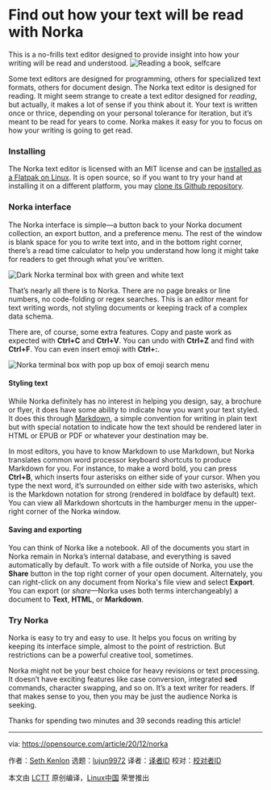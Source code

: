 [#]: collector: (lujun9972)
[#]: translator: (geekpi)
[#]: reviewer: ( )
[#]: publisher: ( )
[#]: url: ( )
[#]: subject: (Find out how your text will be read with Norka)
[#]: via: (https://opensource.com/article/20/12/norka)
[#]: author: (Seth Kenlon https://opensource.com/users/seth)

Find out how your text will be read with Norka
======
This is a no-frills text editor designed to provide insight into how
your writing will be read and understood.
![Reading a book, selfcare][1]

Some text editors are designed for programming, others for specialized text formats, others for document design. The Norka text editor is designed for reading. It might seem strange to create a text editor designed for _reading_, but actually, it makes a lot of sense if you think about it. Your text is written once or thrice, depending on your personal tolerance for iteration, but it’s meant to be read for years to come. Norka makes it easy for you to focus on how your writing is going to get read.

### Installing

The Norka text editor is licensed with an MIT license and can be [installed as a Flatpak on Linux][2]. It is open source, so if you want to try your hand at installing it on a different platform, you may [clone its Github repository][3].

### Norka interface

The Norka interface is simple—a button back to your Norka document collection, an export button, and a preference menu. The rest of the window is blank space for you to write text into, and in the bottom right corner, there’s a read time calculator to help you understand how long it might take for readers to get through what you’ve written.

![Dark Norka terminal box with green and white text][4]

That’s nearly all there is to Norka. There are no page breaks or line numbers, no code-folding or regex searches. This is an editor meant for text writing words, not styling documents or keeping track of a complex data schema.

There are, of course, some extra features. Copy and paste work as expected with **Ctrl+C** and **Ctrl+V**. You can undo with **Ctrl+Z** and find with **Ctrl+F**. You can even insert emoji with **Ctrl+:**.

![Norka terminal box with pop up box of emoji search menu][5]

#### Styling text

While Norka definitely has no interest in helping you design, say, a brochure or flyer, it does have some ability to indicate how you want your text styled. It does this through [Markdown][6], a simple convention for writing in plain text but with special notation to indicate how the text should be rendered later in HTML or EPUB or PDF or whatever your destination may be.

In most editors, you have to know Markdown to use Markdown, but Norka translates common word processor keyboard shortcuts to produce Markdown for you. For instance, to make a word bold, you can press **Ctrl+B**, which inserts four asterisks on either side of your cursor. When you type the next word, it’s surrounded on either side with two asterisks, which is the Markdown notation for strong (rendered in boldface by default) text. You can view all Markdown shortcuts in the hamburger menu in the upper-right corner of the Norka window.

#### Saving and exporting

You can think of Norka like a notebook. All of the documents you start in Norka remain in Norka’s internal database, and everything is saved automatically by default. To work with a file outside of Norka, you use the **Share** button in the top right corner of your open document. Alternately, you can right-click on any document from Norka's file view and select **Export**. You can export (or _share_—Norka uses both terms interchangeably) a document to **Text**, **HTML**, or **Markdown**.

### Try Norka

Norka is easy to try and easy to use. It helps you focus on writing by keeping its interface simple, almost to the point of restriction. But restrictions can be a powerful creative tool, sometimes.

Norka might not be your best choice for heavy revisions or text processing. It doesn’t have exciting features like case conversion, integrated **sed** commands, character swapping, and so on. It’s a text writer for readers. If that makes sense to you, then you may be just the audience Norka is seeking.

Thanks for spending two minutes and 39 seconds reading this article!

--------------------------------------------------------------------------------

via: https://opensource.com/article/20/12/norka

作者：[Seth Kenlon][a]
选题：[lujun9972][b]
译者：[译者ID](https://github.com/译者ID)
校对：[校对者ID](https://github.com/校对者ID)

本文由 [LCTT](https://github.com/LCTT/TranslateProject) 原创编译，[Linux中国](https://linux.cn/) 荣誉推出

[a]: https://opensource.com/users/seth
[b]: https://github.com/lujun9972
[1]: https://opensource.com/sites/default/files/styles/image-full-size/public/lead-images/reading_book_selfcare_wfh_learning_education_520.png?itok=H6satV2u (Reading a book, selfcare)
[2]: https://flathub.org/apps/details/com.github.tenderowl.norka
[3]: https://github.com/TenderOwl/Norka
[4]: https://opensource.com/sites/default/files/uploads/norka-31_days-norka-opensource.png (Dark Norka terminal box with green and white text)
[5]: https://opensource.com/sites/default/files/uploads/norka_emoji-31_days-norka-opensource.png (Norka terminal box with pop up box of emoji search menu)
[6]: https://opensource.com/article/19/9/introduction-markdown
